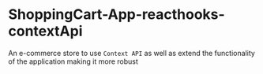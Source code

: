 # ShoppingCart-App-reacthooks-contextApi
 An e-commerce store to use `Context API` as well as extend the functionality of the application making it more robust
